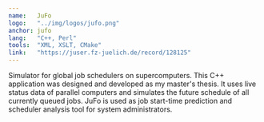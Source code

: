 ```yaml
---
name:   JuFo
logo:   "../img/logos/jufo.png"
anchor: jufo
lang:   "C++, Perl"
tools:  "XML, XSLT, CMake"
link:   "https://juser.fz-juelich.de/record/128125"
---
```

Simulator for global job schedulers on supercomputers. This C++ application was designed and 
developed as my master's thesis. It uses live status data of parallel computers and 
simulates the future schedule of all currently queued jobs. JuFo is used as job start-time
prediction and scheduler analysis tool for system administrators. 